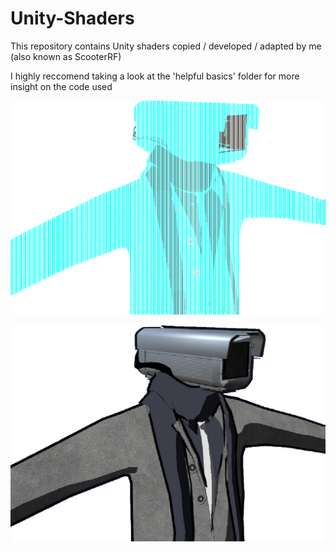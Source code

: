 # Unity-Shaders
This repository contains Unity shaders copied / developed / adapted by me (also known as ScooterRF)

I highly reccomend taking a look at the 'helpful basics' folder for more insight on the code used

![Preview image](https://github.com/liminal-bear/Unity-Shaders/blob/master/previewImages/Avatar27Holo.PNG)

![Preview image](https://github.com/liminal-bear/Unity-Shaders/blob/master/previewImages/Avatar27Toon.png)
